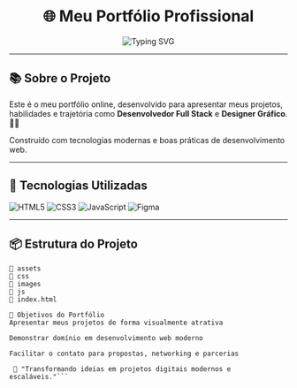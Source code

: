 <h1 align="center">🌐 Meu Portfólio Profissional</h1>

<p align="center">
  <img src="https://readme-typing-svg.herokuapp.com?font=Fira+Code&size=24&pause=1000&color=6C63FF&center=true&vCenter=true&width=440&lines=Desenvolvedor+Full+Stack;Front-end+%2F+Back-end;Web+Designer+UI%2FUX;Projetos+Modernos+e+Escaláveis" alt="Typing SVG" />
</p>

---

## 📚 Sobre o Projeto

Este é o meu portfólio online, desenvolvido para apresentar meus projetos, habilidades e trajetória como **Desenvolvedor Full Stack** e **Designer Gráfico**. 🎨🚀

Construído com tecnologias modernas e boas práticas de desenvolvimento web.

---

## 🚀 Tecnologias Utilizadas

![HTML5](https://img.shields.io/badge/HTML5-E34F26?style=for-the-badge&logo=html5&logoColor=white)
![CSS3](https://img.shields.io/badge/CSS3-1572B6?style=for-the-badge&logo=css3&logoColor=white)
![JavaScript](https://img.shields.io/badge/JavaScript-F7DF1E?style=for-the-badge&logo=javascript&logoColor=black)
![Figma](https://img.shields.io/badge/Figma-000000?style=for-the-badge&logo=figma&logoColor=white)

---

## 📦 Estrutura do Projeto

```plaintext
📁 assets
📁 css
📁 images
📁 js
📄 index.html

🎯 Objetivos do Portfólio
Apresentar meus projetos de forma visualmente atrativa

Demonstrar domínio em desenvolvimento web moderno

Facilitar o contato para propostas, networking e parcerias

 🚀 "Transformando ideias em projetos digitais modernos e escaláveis."```
